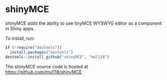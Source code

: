# shinyMCE

shinyMCE adds the ability to use tinyMCE WYSWYG editor as a component
    in Shiny apps.

To install, run:

```r
if (!require("devtools"))
  install.packages("devtools")
devtools::install_github("shinyMCE", "mul118")
```

The shinyMCE source code is hosted at https://github.com/mul118/shinyMCE
    